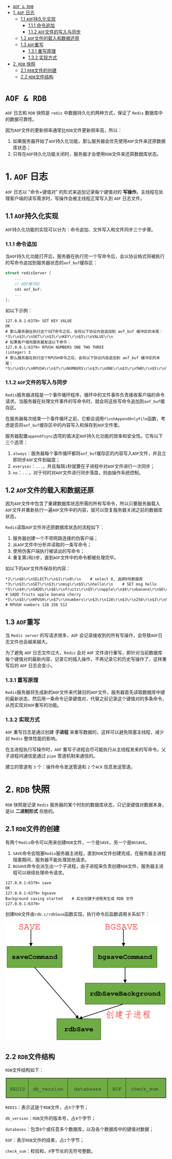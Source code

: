 - [`AOF & RDB`](#aof--rdb)
- [1. `AOF` 日志](#1-aof-日志)
  - [1.1 `AOF`持久化实现](#11-aof持久化实现)
    - [1.1.1 命令追加](#111-命令追加)
    - [1.1.2 `AOF`文件的写入与同步](#112-aof文件的写入与同步)
  - [1.2 `AOF`文件的载入和数据还原](#12-aof文件的载入和数据还原)
  - [1.3 `AOF`重写](#13-aof重写)
    - [1.3.1 重写原理](#131-重写原理)
    - [1.3.2 实现方式](#132-实现方式)
- [2. `RDB` 快照](#2-rdb-快照)
  - [2.1 `RDB`文件的创建](#21-rdb文件的创建)
  - [2.2 `RDB`文件结构](#22-rdb文件结构)

# `AOF & RDB`

`AOF` 日志和 `RDB` 快照是 `redis` 中数据持久化的两种方式，保证了 `Redis` 数据库中的数据可靠性。

因为`AOF`文件的更新频率通常比`RDB`文件更新频率高，所以：

1. 如果服务器开始了`AOF`持久化功能，那么服务器会优先使用`AOF`文件来还原数据库状态；
2. 只有在`AOF`持久化功能关闭时，服务器才会使用`RDB`文件来还原数据库状态。

# 1. `AOF` 日志

`AOF` 日志以 "命令+键值对" 的形式来追加记录每个键值对的 **写操作**。主线程在处理客户端的读写需求时，写操作会被主线程正常写入到 `AOF` 日志文件。

## 1.1 `AOF`持久化实现

`AOF`持久化功能的实现可以分为：命令追加、文件写入和文件同步三个步骤。

### 1.1.1 命令追加

当`AOF`持久化功能打开后，服务器在执行完一个写命令后，会以协议格式将被执行的写命令追加到服务器状态的`aof_buf`缓存区：

```c
struct redisServer {
    ...    
    // AOF缓冲区    
    sds aof_buf;    
    ...
};
```

如以下示例：

```shell
127.0.0.1:6379> SET KEY VALUE
OK
# 那么服务器在执行这个SET命令之后，会将以下协议内容追加到 aof_buf 缓冲区的末尾：
*3\r\n$3\r\nSET\r\n$3\r\nKEY\r\n$5\r\nVALUE\r\n
# 如果客户端向服务器发送以下命令：
127.0.0.1:6379> RPUSH NUMBERS ONE TWO THREE
(integer) 3
# 那么服务器在执行这个RPUSH命令之后，会将以下协议内容追加到 aof_buf 缓冲区的末尾：
*5\r\n$5\r\nRPUSH\r\n$7\r\nNUMBERS\r\n$3\r\nONE\r\n$3\r\nTWO\r\n$5\r\nTHREE\r\n

```

### 1.1.2 `AOF`文件的写入与同步

`Redis`服务器进程是一个事件循环程序，循环中的文件事件负责接收客户端的命令请求。当服务器在处理文件事件的写命令时，就会将这些写命令追加到`aof_buf`缓存区。

在服务器每次结束一个事件循环之前，它都会调用`flushAppendOnlyFile`函数，考虑是否将`aof_buf`缓存区中的内容写入和保存到`AOF`文件里。

服务器配置`appendfsync`选项的值决定`AOF`持久化功能的效率和安全性。它有以下三个选项：

1. `always`：服务器每个事件循环都将`aof_buf`缓存区的内容写入`AOF`文件，并且立即同步`AOF`文件到磁盘；
2. `everysec`：`...`，并且每隔`1`秒就要在子进程中对`AOF`文件进行一次同步；
3. `no`：`...`，对于何时对`AOF`文件进行同步落盘，则由操作系统控制。

## 1.2 `AOF`文件的载入和数据还原

因为`AOF`文件中包含了重建数据库状态所需的所有写命令，所以只要服务器载入`AOF`文件并重新执行一遍`AOF`文件中的内容，就可以恢复服务器关闭之前的数据库状态。

`Redis`读取`AOF`文件并还原数据库状态的流程如下：

1. 服务器创建一个不带网路连接的伪客户端；
2. 从`AOF`文件中分析并读取的一条写命令；
3. 使用伪客户端执行被读出的写命令；
4. 重复第`2`和`3`步，直到`AOF`文件中的命令都被处理完毕。

如以下的`AOF`文件所保存的内容：

```shell
*2\r\n$6\r\nSELECT\r\n$1\r\n0\r\n    # select 0, 选择0号数据库
*3\r\n$3\r\nSET\r\n$3\r\nmsg\r\n$5\r\nhello\r\n    # SET msg hello
*5\r\n$4\r\nSADD\r\n$6\r\nfruits\r\n$5\r\napple\r\n$6\r\nbanana\r\n$6\r\ncherry\r\n    # SADD fruits apple banana cherry
*5\r\n$5\r\nRPUSH\r\n$7\r\nnumbers\r\n$3\r\n128\r\n$3\r\n256\r\n$3\r\n512\r\    # RPUSH numbers 128 256 512
```



## 1.3 `AOF`重写

当 `Redis server` 的写请求很多，`AOF` 会记录接收到的所有写操作，会导致`AOF`日志文件也会越来越大。

为了避免 `AOF` 日志文件过大，`Redis` 会对 `AOF` 文件进行重写，即针对当前数据库每个键值对的最新内容，记录它的插入操作，不再记录它的历史写操作了，这样重写后的 `AOF` 日志会变小。

### 1.3.1 重写原理

`Redis`服务器将生成新的`AOF`文件来代替旧的`AOF`文件，服务器首先读取数据库中键的最新状态，然后用一条命令记录键值对，代替之前记录这个键值对的多条命令，从而实现对`AOF`重写的功能。

### 1.3.2 实现方式

`AOF` 重写日志是通过创建 **子进程** 来重写数据的，这样可以避免阻塞主线程，减少对 `Redis` 整体性能的影响。

在主进程执行写操作时，`AOF` 重写子进程会尽可能执行从主线程发来的写命令。父子进程间通信是通过 `pipe` 管道机制来通信的。

建立的管道有 `3` 个：操作命令发送管道和 `2` 个`ACK` 信息发送管道。

# 2. `RDB` 快照

`RDB` 快照是记录 `Redis` 服务器的某个时刻的数据库状态，只记录键值对数据本身，是以 **二进制形式** 存放的。

## 2.1 `RDB`文件的创建

有两个`Redis`命令可以用来创建`RDB`文件，一个是`SAVE`，另一个是`BGSAVE`。

1. `SAVE`命令会阻塞`Redis`服务器主进程，直到`RDB`文件创建完成，在服务器主进程阻塞期间，服务器不能处理其他请求。
2. `BGSAVE`命令会派生出一个子进程，由子进程来负责创建`RDB`文件，服务器主进程可以继续处理命令请求。

```shell
127.0.0.1:6379> save
OK
127.0.0.1:6379> bgsave
Background saving started    # 后台创建子进程来生成 RDB 文件
127.0.0.1:6379>
```

创建`RDB`文件由`rdb.c/rdbSave`函数实现，执行命令后函数调用关系如下：

![](./pics/rdb_1.png)

## 2.2 `RDB`文件结构

`RDB`文件结构如下：

![](./pics/rdb_2.png)

`REDIS`：表示这是个`RDB`文件，占`5`个字节；

`db_version`：`RDB`文件的版本号，占`4`个字节；

`databases`：包含`0`个或任意多个数据库，以及各个数据库中的键值对数据；

`EOF`：表示`RDB`文件的结束，占`1`个字节；

`check_sum`：校验和，`8`字节长的无符号整数。



